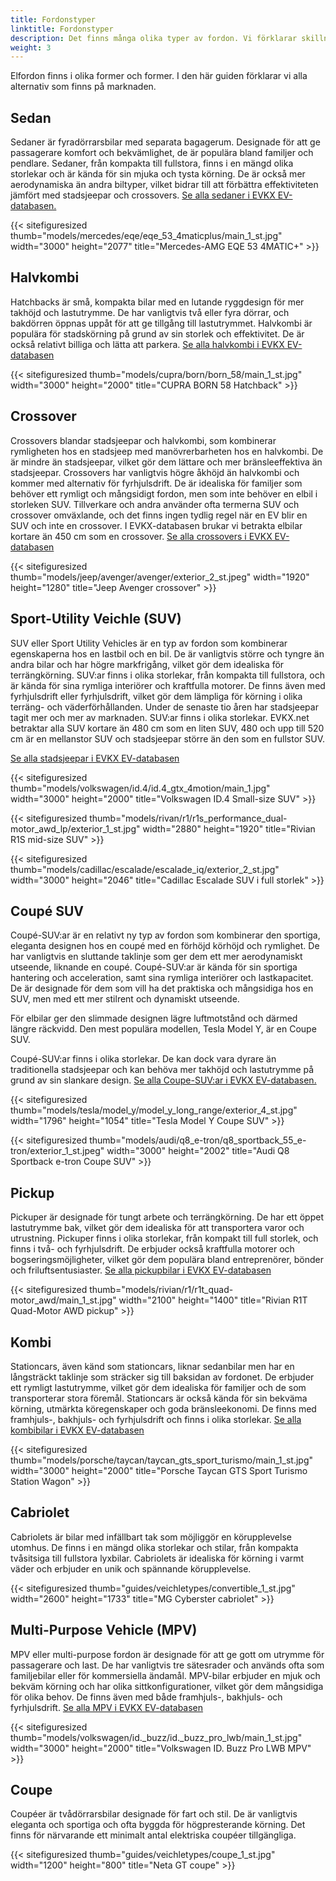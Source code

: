 ```yaml
---
title: Fordonstyper
linktitle: Fordonstyper
description: Det finns många olika typer av fordon. Vi förklarar skillnaden.
weight: 3
---
```

<!-- markdownlint-disable MD033 -->
Elfordon finns i olika former och former. I den här guiden förklarar vi alla alternativ som finns på marknaden.

## Sedan

Sedaner är fyradörrarsbilar med separata bagagerum. Designade för att ge passagerare komfort och bekvämlighet, de är populära bland familjer och pendlare. Sedaner, från kompakta till fullstora, finns i en mängd olika storlekar och är kända för sin mjuka och tysta körning. De är också mer aerodynamiska än andra biltyper, vilket bidrar till att förbättra effektiviteten jämfört med stadsjeepar och crossovers. [Se alla sedaner i EVKX EV-databasen.](https://evkx.net/evsearch/?sortOrder=Name&evType=Sedan)

{{< sitefiguresized thumb="models/mercedes/eqe/eqe_53_4maticplus/main_1_st.jpg" width="3000" height="2077" title="Mercedes-AMG EQE 53 4MATIC+" >}}

## Halvkombi

Hatchbacks är små, kompakta bilar med en lutande ryggdesign för mer takhöjd och lastutrymme. De har vanligtvis två eller fyra dörrar, och bakdörren öppnas uppåt för att ge tillgång till lastutrymmet. Halvkombi är populära för stadskörning på grund av sin storlek och effektivitet. De är också relativt billiga och lätta att parkera. [Se alla halvkombi i EVKX EV-databasen](https://evkx.net/evsearch/?sortOrder=Name&evType=Hatchback)

{{< sitefiguresized thumb="models/cupra/born/born_58/main_1_st.jpg" width="3000" height="2000" title="CUPRA BORN 58 Hatchback" >}}

## Crossover

Crossovers blandar stadsjeepar och halvkombi, som kombinerar rymligheten hos en stadsjeep med manövrerbarheten hos en halvkombi. De är mindre än stadsjeepar, vilket gör dem lättare och mer bränsleeffektiva än stadsjeepar. Crossovers har vanligtvis högre åkhöjd än halvkombi och kommer med alternativ för fyrhjulsdrift. De är idealiska för familjer som behöver ett rymligt och mångsidigt fordon, men som inte behöver en elbil i storleken SUV. Tillverkare och andra använder ofta termerna SUV och crossover omväxlande, och det finns ingen tydlig regel när en EV blir en SUV och inte en crossover. I EVKX-databasen brukar vi betrakta elbilar kortare än 450 cm som en crossover. [Se alla crossovers i EVKX EV-databasen](https://evkx.net/evsearch/?sortOrder=Name&evType=Crossover)

{{< sitefiguresized thumb="models/jeep/avenger/avenger/exterior_2_st.jpeg" width="1920" height="1280" title="Jeep Avenger crossover" >}}
## Sport-Utility Veichle (SUV)

SUV eller Sport Utility Vehicles är en typ av fordon som kombinerar egenskaperna hos en lastbil och en bil. De är vanligtvis större och tyngre än andra bilar och har högre markfrigång, vilket gör dem idealiska för terrängkörning. SUV:ar finns i olika storlekar, från kompakta till fullstora, och är kända för sina rymliga interiörer och kraftfulla motorer. De finns även med fyrhjulsdrift eller fyrhjulsdrift, vilket gör dem lämpliga för körning i olika terräng- och väderförhållanden. Under de senaste tio åren har stadsjeepar tagit mer och mer av marknaden. SUV:ar finns i olika storlekar. EVKX.net betraktar alla SUV kortare än 480 cm som en liten SUV, 480 och upp till 520 cm är en mellanstor SUV och stadsjeepar större än den som en fullstor SUV.

[Se alla stadsjeepar i EVKX EV-databasen](https://evkx.net/evsearch/?sortOrder=Name&evType=SUV)

{{< sitefiguresized thumb="models/volkswagen/id.4/id.4_gtx_4motion/main_1.jpg" width="3000" height="2000" title="Volkswagen ID.4 Small-size SUV" >}}

{{< sitefiguresized thumb="models/rivan/r1/r1s_performance_dual-motor_awd_lp/exterior_1_st.jpg" width="2880" height="1920" title="Rivian R1S mid-size SUV" >}}

{{< sitefiguresized thumb="models/cadillac/escalade/escalade_iq/exterior_2_st.jpg" width="3000" height="2046" title="Cadillac Escalade SUV i full storlek" >}}

## Coupé SUV

Coupé-SUV:ar är en relativt ny typ av fordon som kombinerar den sportiga, eleganta designen hos en coupé med en förhöjd körhöjd och rymlighet. De har vanligtvis en sluttande taklinje som ger dem ett mer aerodynamiskt utseende, liknande en coupé. Coupé-SUV:ar är kända för sin sportiga hantering och acceleration, samt sina rymliga interiörer och lastkapacitet. De är designade för dem som vill ha det praktiska och mångsidiga hos en SUV, men med ett mer stilrent och dynamiskt utseende.

För elbilar ger den slimmade designen lägre luftmotstånd och därmed längre räckvidd. Den mest populära modellen, Tesla Model Y, är en Coupe SUV.

Coupé-SUV:ar finns i olika storlekar. De kan dock vara dyrare än traditionella stadsjeepar och kan behöva mer takhöjd och lastutrymme på grund av sin slankare design. [Se alla Coupe-SUV:ar i EVKX EV-databasen.](https://evkx.net/evsearch/?sortOrder=Name&evType=CoupeSUV)

{{< sitefiguresized thumb="models/tesla/model_y/model_y_long_range/exterior_4_st.jpg" width="1796" height="1054" title="Tesla Model Y Coupe SUV" >}}

{{< sitefiguresized thumb="models/audi/q8_e-tron/q8_sportback_55_e-tron/exterior_1_st.jpeg" width="3000" height="2002" title="Audi Q8 Sportback e-tron Coupe SUV" >}}

## Pickup

Pickuper är designade för tungt arbete och terrängkörning. De har ett öppet lastutrymme bak, vilket gör dem idealiska för att transportera varor och utrustning. Pickuper finns i olika storlekar, från kompakt till full storlek, och finns i två- och fyrhjulsdrift. De erbjuder också kraftfulla motorer och bogseringsmöjligheter, vilket gör dem populära bland entreprenörer, bönder och friluftsentusiaster. [Se alla pickupbilar i EVKX EV-databasen](https://evkx.net/evsearch/?sortOrder=Name&evType=PickupTruck)

{{< sitefiguresized thumb="models/rivian/r1/r1t_quad-motor_awd/main_1_st.jpg" width="2100" height="1400" title="Rivian R1T Quad-Motor AWD pickup" >}}

## Kombi

Stationcars, även känd som stationcars, liknar sedanbilar men har en långsträckt taklinje som sträcker sig till baksidan av fordonet. De erbjuder ett rymligt lastutrymme, vilket gör dem idealiska för familjer och de som transporterar stora föremål. Stationcars är också kända för sin bekväma körning, utmärkta köregenskaper och goda bränsleekonomi. De finns med framhjuls-, bakhjuls- och fyrhjulsdrift och finns i olika storlekar. [Se alla kombibilar i EVKX EV-databasen](https://evkx.net/evsearch/?sortOrder=Name&evType=StationWagon)

{{< sitefiguresized thumb="models/porsche/taycan/taycan_gts_sport_turismo/main_1_st.jpg" width="3000" height="2000" title="Porsche Taycan GTS Sport Turismo Station Wagon" >}}

## Cabriolet

Cabriolets är bilar med infällbart tak som möjliggör en körupplevelse utomhus. De finns i en mängd olika storlekar och stilar, från kompakta tvåsitsiga till fullstora lyxbilar. Cabriolets är idealiska för körning i varmt väder och erbjuder en unik och spännande körupplevelse.

{{< sitefiguresized thumb="guides/veichletypes/convertible_1_st.jpg" width="2600" height="1733" title="MG Cyberster cabriolet" >}}

## Multi-Purpose Vehicle (MPV)

MPV eller multi-purpose fordon är designade för att ge gott om utrymme för passagerare och last. De har vanligtvis tre sätesrader och används ofta som familjebilar eller för kommersiella ändamål. MPV-bilar erbjuder en mjuk och bekväm körning och har olika sittkonfigurationer, vilket gör dem mångsidiga för olika behov. De finns även med både framhjuls-, bakhjuls- och fyrhjulsdrift. [Se alla MPV i EVKX EV-databasen](https://evkx.net/evsearch/?sortOrder=Name&evType=MPV)

{{< sitefiguresized thumb="models/volkswagen/id._buzz/id._buzz_pro_lwb/main_1_st.jpg" width="3000" height="2000" title="Volkswagen ID. Buzz Pro LWB MPV" >}}

## Coupe

Coupéer är tvådörrarsbilar designade för fart och stil. De är vanligtvis eleganta och sportiga och ofta byggda för högpresterande körning. Det finns för närvarande ett minimalt antal elektriska coupéer tillgängliga.

{{< sitefiguresized thumb="guides/veichletypes/coupe_1_st.jpg" width="1200" height="800" title="Neta GT coupe" >}}